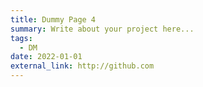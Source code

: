 ```yaml
---
title: Dummy Page 4
summary: Write about your project here...
tags:
  - DM
date: 2022-01-01
external_link: http://github.com
---
```

